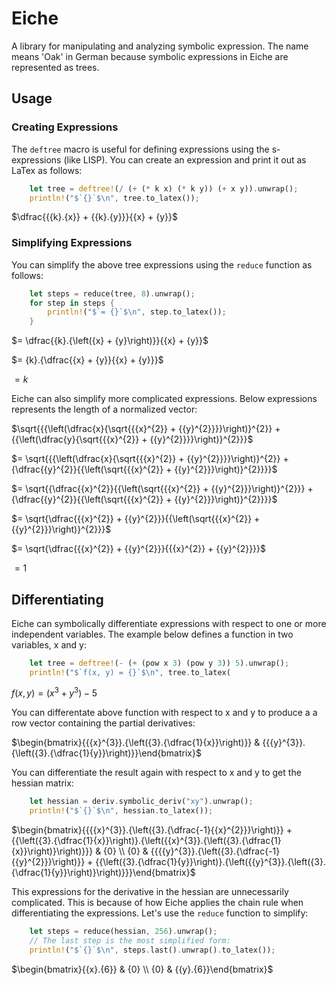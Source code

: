 # Eiche

A library for manipulating and analyzing symbolic expression. The name means
'Oak' in German because symbolic expressions in Eiche are represented as trees.

## Usage

### Creating Expressions

The `deftree` macro is useful for defining expressions using the s-expressions
(like LISP). You can create an expression and print it out as LaTex as follows:

```rust
    let tree = deftree!(/ (+ (* k x) (* k y)) (+ x y)).unwrap();
    println!("$`{}`$\n", tree.to_latex());
```

$`\dfrac{{{k}.{x}} + {{k}.{y}}}{{x} + {y}}`$

### Simplifying Expressions

You can simplify the above tree expressions using the `reduce` function as
follows:

```rust
    let steps = reduce(tree, 8).unwrap();
    for step in steps {
        println!("$`= {}`$\n", step.to_latex());
    }
```

$`= \dfrac{{k}.{\left({x} + {y}\right)}}{{x} + {y}}`$

$`= {k}.{\dfrac{{x} + {y}}{{x} + {y}}}`$

$`= k`$

Eiche can also simplify more complicated expressions. Below expressions
represents the length of a normalized vector:

$`\sqrt{{{\left(\dfrac{x}{\sqrt{{{x}^{2}} + {{y}^{2}}}}\right)}^{2}} + {{\left(\dfrac{y}{\sqrt{{{x}^{2}} + {{y}^{2}}}}\right)}^{2}}}`$

$`= \sqrt{{{\left(\dfrac{x}{\sqrt{{{x}^{2}} + {{y}^{2}}}}\right)}^{2}} + {\dfrac{{y}^{2}}{{\left(\sqrt{{{x}^{2}} + {{y}^{2}}}\right)}^{2}}}}`$

$`= \sqrt{{\dfrac{{x}^{2}}{{\left(\sqrt{{{x}^{2}} + {{y}^{2}}}\right)}^{2}}} + {\dfrac{{y}^{2}}{{\left(\sqrt{{{x}^{2}} + {{y}^{2}}}\right)}^{2}}}}`$

$`= \sqrt{\dfrac{{{x}^{2}} + {{y}^{2}}}{{\left(\sqrt{{{x}^{2}} + {{y}^{2}}}\right)}^{2}}}`$

$`= \sqrt{\dfrac{{{x}^{2}} + {{y}^{2}}}{{{x}^{2}} + {{y}^{2}}}}`$

$`= 1`$

## Differentiating

Eiche can symbolically differentiate expressions with respect to one or more
independent variables. The example below defines a function in two variables, x
and y:

```rust
    let tree = deftree!(- (+ (pow x 3) (pow y 3)) 5).unwrap();
    println!("$`f(x, y) = {}`$\n", tree.to_latex(
```

$`f(x, y) = {\left({{x}^{3}} + {{y}^{3}}\right)} - {5}`$

You can differentate above function with respect to x and y to produce a a row
vector containing the partial derivatives:

$`\begin{bmatrix}{{{x}^{3}}.{\left({3}.{\dfrac{1}{x}}\right)}} & {{{y}^{3}}.{\left({3}.{\dfrac{1}{y}}\right)}}\end{bmatrix}`$

You can differentiate the result again with respect to x and y to get the
hessian matrix:

```rust
    let hessian = deriv.symbolic_deriv("xy").unwrap();
    println!("$`{}`$\n", hessian.to_latex());
```

$`\begin{bmatrix}{{{{x}^{3}}.{\left({3}.{\dfrac{-1}{{x}^{2}}}\right)}} +
{{\left({3}.{\dfrac{1}{x}}\right)}.{\left({{x}^{3}}.{\left({3}.{\dfrac{1}{x}}\right)}\right)}}}
& {0} \\ {0} & {{{{y}^{3}}.{\left({3}.{\dfrac{-1}{{y}^{2}}}\right)}} +
{{\left({3}.{\dfrac{1}{y}}\right)}.{\left({{y}^{3}}.{\left({3}.{\dfrac{1}{y}}\right)}\right)}}}\end{bmatrix}`$

This expressions for the derivative in the hessian are unnecessarily
complicated. This is because of how Eiche applies the chain rule when
differentiating the expressions. Let's use the `reduce` function to simplify:

```rust
    let steps = reduce(hessian, 256).unwrap();
    // The last step is the most simplified form:
    println!("$`{}`$\n", steps.last().unwrap().to_latex());
```

$`\begin{bmatrix}{{x}.{6}} & {0} \\ {0} & {{y}.{6}}\end{bmatrix}`$
